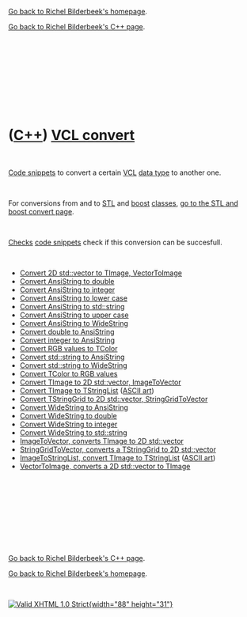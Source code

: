 [Go back to Richel Bilderbeek's homepage](index.htm).

[Go back to Richel Bilderbeek's C++ page](Cpp.htm).

 

 

 

 

 

([C++](Cpp.htm)) [VCL convert](CppVclConvert.htm)
=================================================

 

[Code snippets](CppCodeSnippets.htm) to convert a certain
[VCL](CppVcl.htm) [data type](CppDataType.htm) to another one.

 

For conversions from and to [STL](CppStl.htm) and [boost](CppBoost.htm)
[classes](CppClass.htm), [go to the STL and boost convert
page](CppConvert.htm).

 

[Checks](CppCheck.htm) [code snippets](CppCodeSnippets.htm) check if
this conversion can be succesfull.

 

-   [Convert 2D std::vector to TImage,
    VectorToImage](CppVectorToImage.htm)
-   [Convert AnsiString to double](CppAnsiToDouble.htm)
-   [Convert AnsiString to integer](CppAnsiToInt.htm)
-   [Convert AnsiString to lower case](CppAnsiToLower.htm)
-   [Convert AnsiString to std::string](CppAnsiToStr.htm)
-   [Convert AnsiString to upper case](CppAnsiToUpper.htm)
-   [Convert AnsiString to WideString](CppAnsiToWide.htm)
-   [Convert double to AnsiString](CppDoubleToAnsi.htm)
-   [Convert integer to AnsiString](CppIntToAnsi.htm)
-   [Convert RGB values to TColor](CppColorToRgb.htm)
-   [Convert std::string to AnsiString](CppStrToAnsi.htm)
-   [Convert std::string to WideString](CppStrToWide.htm)
-   [Convert TColor to RGB values](CppColorToRgb.htm)
-   [Convert TImage to 2D std::vector,
    ImageToVector](CppImageToVector.htm)
-   [Convert TImage to TStringList](CppImageToStringList.htm) ([ASCII
    art](CppAsciiArt.htm))
-   [Convert TStringGrid to 2D std::vector,
    StringGridToVector](CppStringGridToVector.htm)
-   [Convert WideString to AnsiString](CppWideToAnsi.htm)
-   [Convert WideString to double](CppWideToDouble.htm)
-   [Convert WideString to integer](CppWideToInt.htm)
-   [Convert WideString to std::string](CppWideToStr.htm)
-   [ImageToVector, converts TImage to 2D
    std::vector](CppImageToVector.htm)
-   [StringGridToVector, converts a TStringGrid to 2D
    std::vector](CppStringGridToVector.htm)
-   [ImageToStringList, convert TImage to
    TStringList](CppImageToStringList.htm) ([ASCII
    art](CppAsciiArt.htm))
-   [VectorToImage, converts a 2D std::vector to
    TImage](CppVectorToImage.htm)

 

 

 

 

 

[Go back to Richel Bilderbeek's C++ page](Cpp.htm).

[Go back to Richel Bilderbeek's homepage](index.htm).

 

[![Valid XHTML 1.0 Strict](valid-xhtml10.png){width="88"
height="31"}](http://validator.w3.org/check?uri=referer)
